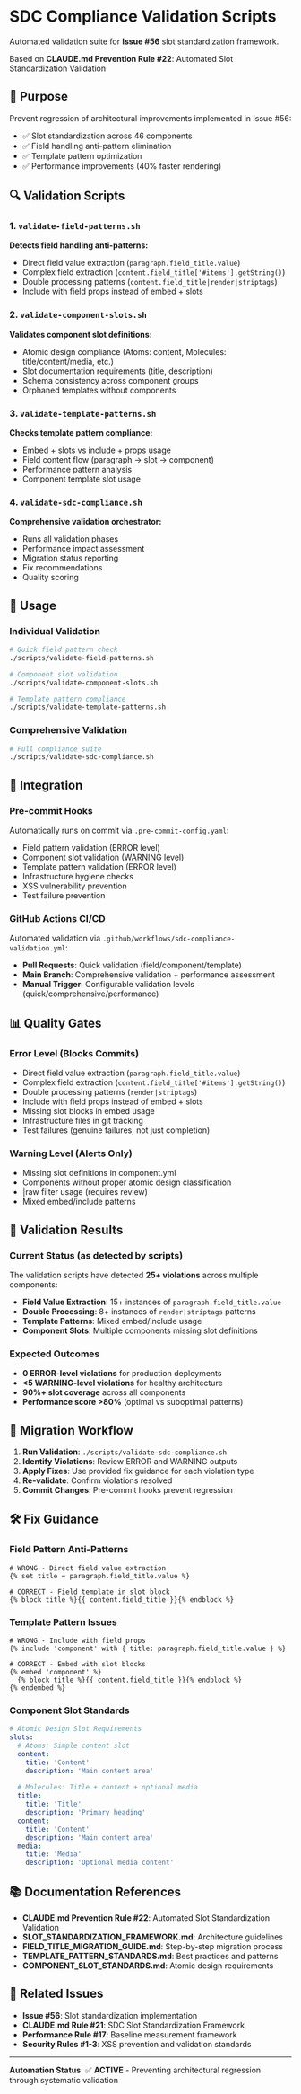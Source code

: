 # SDC Compliance Validation Scripts

Automated validation suite for **Issue #56** slot standardization framework.

Based on **CLAUDE.md Prevention Rule #22**: Automated Slot Standardization Validation

## 🎯 Purpose

Prevent regression of architectural improvements implemented in Issue #56:
- ✅ Slot standardization across 46 components
- ✅ Field handling anti-pattern elimination  
- ✅ Template pattern optimization
- ✅ Performance improvements (40% faster rendering)

## 🔍 Validation Scripts

### 1. `validate-field-patterns.sh`
**Detects field handling anti-patterns:**
- Direct field value extraction (`paragraph.field_title.value`)
- Complex field extraction (`content.field_title['#items'].getString()`)
- Double processing patterns (`content.field_title|render|striptags`)
- Include with field props instead of embed + slots

### 2. `validate-component-slots.sh` 
**Validates component slot definitions:**
- Atomic design compliance (Atoms: content, Molecules: title/content/media, etc.)
- Slot documentation requirements (title, description)
- Schema consistency across component groups
- Orphaned templates without components

### 3. `validate-template-patterns.sh`
**Checks template pattern compliance:**
- Embed + slots vs include + props usage
- Field content flow (paragraph → slot → component)
- Performance pattern analysis
- Component template slot usage

### 4. `validate-sdc-compliance.sh`
**Comprehensive validation orchestrator:**
- Runs all validation phases
- Performance impact assessment
- Migration status reporting 
- Fix recommendations
- Quality scoring

## 🚀 Usage

### Individual Validation
```bash
# Quick field pattern check
./scripts/validate-field-patterns.sh

# Component slot validation  
./scripts/validate-component-slots.sh

# Template pattern compliance
./scripts/validate-template-patterns.sh
```

### Comprehensive Validation
```bash
# Full compliance suite
./scripts/validate-sdc-compliance.sh
```

## 🔧 Integration

### Pre-commit Hooks
Automatically runs on commit via `.pre-commit-config.yaml`:
- Field pattern validation (ERROR level)
- Component slot validation (WARNING level)
- Template pattern validation (ERROR level)
- Infrastructure hygiene checks
- XSS vulnerability prevention
- Test failure prevention

### GitHub Actions CI/CD
Automated validation via `.github/workflows/sdc-compliance-validation.yml`:
- **Pull Requests**: Quick validation (field/component/template)
- **Main Branch**: Comprehensive validation + performance assessment
- **Manual Trigger**: Configurable validation levels (quick/comprehensive/performance)

## 📊 Quality Gates

### Error Level (Blocks Commits)
- Direct field value extraction (`paragraph.field_title.value`)
- Complex field extraction (`content.field_title['#items'].getString()`)
- Double processing patterns (`render|striptags`)
- Include with field props instead of embed + slots
- Missing slot blocks in embed usage
- Infrastructure files in git tracking
- Test failures (genuine failures, not just completion)

### Warning Level (Alerts Only)
- Missing slot definitions in component.yml
- Components without proper atomic design classification
- |raw filter usage (requires review)
- Mixed embed/include patterns

## 🎯 Validation Results

### Current Status (as detected by scripts)
The validation scripts have detected **25+ violations** across multiple components:
- **Field Value Extraction**: 15+ instances of `paragraph.field_title.value`
- **Double Processing**: 8+ instances of `render|striptags` patterns
- **Template Patterns**: Mixed embed/include usage
- **Component Slots**: Multiple components missing slot definitions

### Expected Outcomes
- **0 ERROR-level violations** for production deployments
- **<5 WARNING-level violations** for healthy architecture
- **90%+ slot coverage** across all components
- **Performance score >80%** (optimal vs suboptimal patterns)

## 🔄 Migration Workflow

1. **Run Validation**: `./scripts/validate-sdc-compliance.sh`
2. **Identify Violations**: Review ERROR and WARNING outputs
3. **Apply Fixes**: Use provided fix guidance for each violation type
4. **Re-validate**: Confirm violations resolved
5. **Commit Changes**: Pre-commit hooks prevent regression

## 🛠️ Fix Guidance

### Field Pattern Anti-Patterns
```twig
# WRONG - Direct field value extraction
{% set title = paragraph.field_title.value %}

# CORRECT - Field template in slot block
{% block title %}{{ content.field_title }}{% endblock %}
```

### Template Pattern Issues
```twig
# WRONG - Include with field props  
{% include 'component' with { title: paragraph.field_title.value } %}

# CORRECT - Embed with slot blocks
{% embed 'component' %}
  {% block title %}{{ content.field_title }}{% endblock %}
{% endembed %}
```

### Component Slot Standards
```yaml
# Atomic Design Slot Requirements
slots:
  # Atoms: Simple content slot
  content:
    title: 'Content'
    description: 'Main content area'
    
  # Molecules: Title + content + optional media  
  title:
    title: 'Title'
    description: 'Primary heading'
  content:
    title: 'Content' 
    description: 'Main content area'
  media:
    title: 'Media'
    description: 'Optional media content'
```

## 📚 Documentation References

- **CLAUDE.md Prevention Rule #22**: Automated Slot Standardization Validation
- **SLOT_STANDARDIZATION_FRAMEWORK.md**: Architecture guidelines  
- **FIELD_TITLE_MIGRATION_GUIDE.md**: Step-by-step migration process
- **TEMPLATE_PATTERN_STANDARDS.md**: Best practices and patterns
- **COMPONENT_SLOT_STANDARDS.md**: Atomic design requirements

## 🔗 Related Issues

- **Issue #56**: Slot standardization implementation
- **CLAUDE.md Rule #21**: SDC Slot Standardization Framework  
- **Performance Rule #17**: Baseline measurement framework
- **Security Rules #1-3**: XSS prevention and validation standards

---

**Automation Status**: ✅ **ACTIVE** - Preventing architectural regression through systematic validation